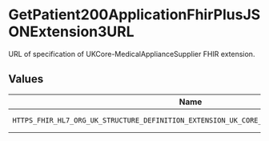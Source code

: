 # GetPatient200ApplicationFhirPlusJSONExtension3URL

URL of specification of UKCore-MedicalApplianceSupplier FHIR extension.


## Values

| Name                                                                                      | Value                                                                                     |
| ----------------------------------------------------------------------------------------- | ----------------------------------------------------------------------------------------- |
| `HTTPS_FHIR_HL7_ORG_UK_STRUCTURE_DEFINITION_EXTENSION_UK_CORE_MEDICAL_APPLIANCE_SUPPLIER` | https://fhir.hl7.org.uk/StructureDefinition/Extension-UKCore-MedicalApplianceSupplier     |